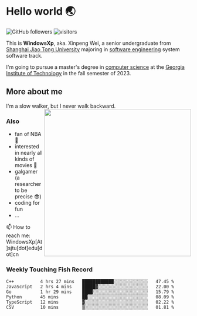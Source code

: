 <!--
**WindowsXp-Beta/WindowsXp-Beta** is a ✨ _special_ ✨ repository because its `README.md` (this file) appears on your GitHub profile.

Here are some ideas to get you started:

- 🔭 I’m currently working on ...
- 🌱 I’m currently learning ...
- 👯 I’m looking to collaborate on ...
- 🤔 I’m looking for help with ...
- 💬 Ask me about ...
- 📫 How to reach me: ...
- 😄 Pronouns: ...
- ⚡ Fun fact: ...
-->
# Hello world :earth_asia:

![GitHub followers](https://img.shields.io/github/followers/WindowsXp-Beta?style=social)
![visitors](https://visitor-badge.glitch.me/badge?page_id=WindowsXp-Beta)

This is **WindowsXp**, aka. Xinpeng Wei, a senior undergraduate from [Shanghai Jiao Tong University](http://en.sjtu.edu.cn/) majoring in [software engineering](http://www.se.sjtu.edu.cn/) system software track.

I'm going to pursue a master's degree in [computer science](https://www.cc.gatech.edu/degree-programs/master-science-computer-science) at the [Georgia Institute of Technology](https://www.gatech.edu/) in the fall semester of 2023.

## More about me

I'm a slow walker, but I never walk backward.<img align='right' src='https://github-readme-stats.vercel.app/api/top-langs/?username=WindowsXp-Beta&layout=compact&hide=scss,hcl,Tcl&langs_count=5&theme=tokyonight' width='400px'>

### Also
- fan of NBA :basketball:
- interested in nearly all kinds of movies :movie_camera:
- galgamer (a researcher to be precise :sunglasses:)
- coding for fun
- ...

📫 How to reach me: WindowsXp[At]sjtu[dot]edu[dot]cn

### Weekly Touching Fish Record

<!--START_SECTION:waka-->

```text
C++          4 hrs 27 mins   ████████████░░░░░░░░░░░░░   47.45 %
JavaScript   2 hrs 4 mins    █████▓░░░░░░░░░░░░░░░░░░░   22.00 %
Go           1 hr 29 mins    ████░░░░░░░░░░░░░░░░░░░░░   15.79 %
Python       45 mins         ██░░░░░░░░░░░░░░░░░░░░░░░   08.09 %
TypeScript   12 mins         ▓░░░░░░░░░░░░░░░░░░░░░░░░   02.22 %
CSV          10 mins         ▒░░░░░░░░░░░░░░░░░░░░░░░░   01.81 %
```

<!--END_SECTION:waka-->

